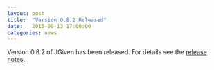 ```yaml
---
layout: post
title:  "Version 0.8.2 Released"
date:   2015-09-13 17:00:00
categories: news
---
```

Version 0.8.2 of JGiven has been released. For details see the [release notes](https://github.com/TNG/JGiven/releases/tag/v0.8.2).

[jgiven-gh]: https://github.com/TNG/JGiven
[jgiven]:    https://jgiven.org
